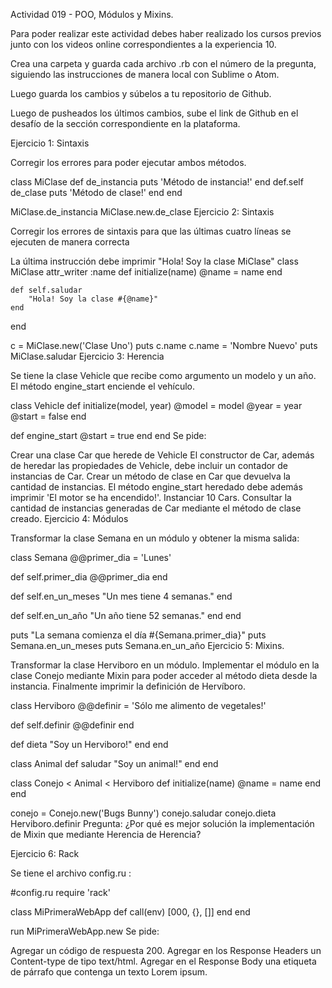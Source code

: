 Actividad 019 - POO, Módulos y Mixins.

Para poder realizar este actividad debes haber realizado los cursos previos junto con los videos online correspondientes a la experiencia 10.

Crea una carpeta y guarda cada archivo .rb con el número de la pregunta, siguiendo las instrucciones de manera local con Sublime o Atom.

Luego guarda los cambios y súbelos a tu repositorio de Github.

Luego de pusheados los últimos cambios, sube el link de Github en el desafío de la sección correspondiente en la plataforma.

Ejercicio 1: Sintaxis

Corregir los errores para poder ejecutar ambos métodos.

class MiClase
    def de_instancia
        puts 'Método de instancia!'
    end
    def.self de_clase
        puts 'Método de clase!'
    end
end

MiClase.de_instancia
MiClase.new.de_clase
Ejercicio 2: Sintaxis

Corregir los errores de sintaxis para que las últimas cuatro líneas se ejecuten de manera correcta

La última instrucción debe imprimir "Hola! Soy la clase MiClase"
class MiClase
    attr_writer :name
    def initialize(name)
        @name = name
    end

    def self.saludar
        "Hola! Soy la clase #{@name}"
    end
end

c = MiClase.new('Clase Uno')
puts c.name
c.name = 'Nombre Nuevo'
puts MiClase.saludar
Ejercicio 3: Herencia

Se tiene la clase Vehicle que recibe como argumento un modelo y un año. El método engine_start enciende el vehículo.

class Vehicle
  def initialize(model, year)
    @model = model
    @year = year
    @start = false
  end

  def engine_start
    @start = true
  end
end
Se pide:

Crear una clase Car que herede de Vehicle
El constructor de Car, además de heredar las propiedades de Vehicle, debe incluir un contador de instancias de Car.
Crear un método de clase en Car que devuelva la cantidad de instancias.
El método engine_start heredado debe además imprimir 'El motor se ha encendido!'.
Instanciar 10 Cars.
Consultar la cantidad de instancias generadas de Car mediante el método de clase creado.
Ejercicio 4: Módulos

Transformar la clase Semana en un módulo y obtener la misma salida:

class Semana
  @@primer_dia = 'Lunes'

  def self.primer_dia
    @@primer_dia
  end

  def self.en_un_meses
    "Un mes tiene 4 semanas."
  end

  def self.en_un_año
    "Un año tiene 52 semanas."
  end
end

puts "La semana comienza el día #{Semana.primer_dia}"
puts Semana.en_un_meses
puts Semana.en_un_año
Ejercicio 5: Mixins.

Transformar la clase Herviboro en un módulo. Implementar el módulo en la clase Conejo mediante Mixin para poder acceder al método dieta desde la instancia. Finalmente imprimir la definición de Hervíboro.

class Herviboro
  @@definir = 'Sólo me alimento de vegetales!'

  def self.definir
    @@definir
  end

  def dieta
    "Soy un Herviboro!"
  end
end

class Animal
  def saludar
    "Soy un animal!"
  end
end

class Conejo < Animal < Herviboro
  def initialize(name)
    @name = name
  end
end

conejo = Conejo.new('Bugs Bunny')
conejo.saludar
conejo.dieta
Herviboro.definir
Pregunta: ¿Por qué es mejor solución la implementación de Mixin que mediante Herencia de Herencia?

Ejercicio 6: Rack

Se tiene el archivo config.ru :

#config.ru
require 'rack'

class MiPrimeraWebApp
 def call(env)
  [000, {}, []]
 end
end

run MiPrimeraWebApp.new
Se pide:

Agregar un código de respuesta 200.
Agregar en los Response Headers un Content-type de tipo text/html.
Agregar en el Response Body una etiqueta de párrafo que contenga un texto Lorem ipsum.
